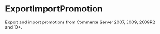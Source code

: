 ExportImportPromotion
=====================

Export and import promotions from Commerce Server 2007, 2009, 2009R2 and 10+.
